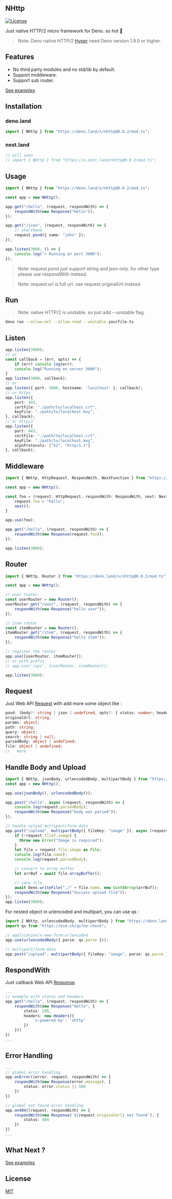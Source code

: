 ## NHttp

[![License](https://img.shields.io/:license-mit-blue.svg)](http://badges.mit-license.org)

Just native HTTP/2 micro framework for Deno. so hot :rocket:

> Note: Deno native HTTP/2 [Hyper](https://hyper.rs/) need Deno version 1.9.0 or higher.

## Features
* No third party modules and no std/lib by default.
* Support middleware.
* Support sub router.

[See examples](https://github.com/nhttp/nhttp/tree/main/examples)

## Installation
### deno.land
```ts
import { NHttp } from "https://deno.land/x/nhttp@0.0.2/mod.ts";
```
### nest.land
```ts
// will soon
// import { NHttp } from "https://x.nest.land/nhttp@0.0.2/mod.ts";
```

## Usage
```ts
import { NHttp } from "https://deno.land/x/nhttp@0.0.2/mod.ts";

const app = new NHttp();

app.get("/hello", (request, respondWith) => {
    respondWith(new Response("Hello"));
});

app.get("/json", (request, respondWith) => {
    // shorthand
    request.pond({ name: "john" });
});

app.listen(3000, () => {
    console.log("> Running on port 3000");
});
```
> Note: request.pond just support string and json only. for other type please use respondWith instead.

> Note: request.url is full url. use request.originalUrl instead.

## Run
> Note: native HTTP/2 is unstable. so just add --unstable flag.
```bash
deno run --allow-net --allow-read --unstable yourfile.ts
```

## Listen
```ts
app.listen(3000);
// or
const callback = (err, opts) => {
    if (err) console.log(err);
    console.log("Running on server 3000");
}
app.listen(3000, callback);
// or
app.listen({ port: 3000, hostname: 'localhost' }, callback);
// or https
app.listen({ 
    port: 443,
    certFile: "./path/to/localhost.crt",
    keyFile: "./path/to/localhost.key",
}, callback);
// or http/2
app.listen({ 
    port: 443,
    certFile: "./path/to/localhost.crt",
    keyFile: "./path/to/localhost.key",
    alpnProtocols: ["h2", "http/1.1"]
}, callback);
```

## Middleware
```ts
import { NHttp, HttpRequest, RespondWith, NextFunction } from "https://deno.land/x/nhttp@0.0.2/mod.ts";

const app = new NHttp();

const foo = (request: HttpRequest, respondWith: RespondWith, next: NextFunction) => {
    request.foo = "hello";
    next();
}

app.use(foo);

app.get("/hello", (request, respondWith) => {
    respondWith(new Response(request.foo));
});

app.listen(3000);
```

## Router
```ts
import { NHttp, Router } from "https://deno.land/x/nhttp@0.0.2/mod.ts";

const app = new NHttp();

// user router
const userRouter = new Router();
userRouter.get("/user", (request, respondWith) => {
    respondWith(new Response("hello user"));
});

// item router
const itemRouter = new Router();
itemRouter.get("/item", (request, respondWith) => {
    respondWith(new Response("hello item"));
});

// register the router
app.use([userRouter, itemRouter]);
// or with prefix
// app.use('/api', [userRouter, itemRouter]);

app.listen(3000);
```

## Request
Just Web API [Request](https://developer.mozilla.org/en-US/docs/Web/API/Request) with add more some object like :
```ts
pond: (body?: string | json | undefined, opts?: { status: number; headers: Headers });
originalUrl: string;
params: object;
path: string;
query: object;
search: string | null;
parsedBody: object | undefined;
file: object | undefined;
//   more
```

## Handle Body and Upload
```ts
import { NHttp, jsonBody, urlencodedBody, multipartBody } from "https://deno.land/x/nhttp@0.0.2/mod.ts";
const app = new NHttp();

app.use(jsonBody(), urlencodedBody());

app.post("/hello", async (request, respondWith) => {
    console.log(request.parsedBody);
    respondWith(new Response("body was parsed"));
});

// handle upload multipart/form-data
app.post("/upload", multipartBody({ fileKey: "image" }), async (request, respondWith) => {
    if (!request.file?.image) {
      throw new Error("Image is required");
    }
    let file = request.file.image as File;
    console.log(file.name);
    console.log(request.parsedBody);

    // convert to array buffer
    let arrBuf = await file.arrayBuffer();

    // save file
    await Deno.writeFile("./" + file.name, new Uint8Array(arrBuf));
    respondWith(new Response("Success upload file"));
});
app.listen(3000);
```
For nested object in urlencoded and multipart, you can use qs : 
```ts
import { NHttp, urlencodedBody, multipartBody } from "https://deno.land/x/nhttp@0.0.2/mod.ts";
import qs from "https://esm.sh/qs?no-check";

// application/x-www-form-urlencoded
app.use(urlencodedBody({ parse: qs.parse }));

// multipart/form-data
app.post("/upload", multipartBody({ fileKey: "image", parse: qs.parse }), ...more);

```
## RespondWith
Just callback Web API [Response](https://developer.mozilla.org/en-US/docs/Web/API/Response).
```ts
...
// example with status and headers
app.get("/hello", (request, respondWith) => {
    respondWith(new Response("Hello", {
        status: 200,
        headers: new Headers({
            'x-powered-by': 'nhttp'
        })
    }))
})
...
```
## Error Handling
```ts
...
// global error handling
app.onError((error, request, respondWith) => {
    respondWith(new Response(error.message), {
        status: error.status || 500
    })
})

// global not found error handling
app.on404((request, respondWith) => {
    respondWith(new Response(`${request.originalUrl} not found`), {
        status: 404
    })
})
...
```

## What Next ?
[See examples](https://github.com/nhttp/nhttp/tree/main/examples)

## License

[MIT](LICENSE)
